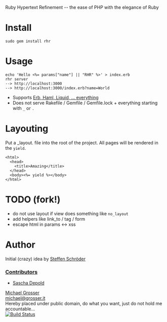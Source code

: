 Ruby Hypertext Refinement -- the ease of PHP with the elegance of Ruby

Install
=======
    sudo gem install rhr

Usage
=====
    echo 'Hello <%= params["name"] || "RHR" %>' > index.erb
    rhr server
    --> http://localhost:3000
    --> http://localhost:3000/index.erb?name=World

 - Supports [Erb, Haml, Liquid, ... everything](https://github.com/rtomayko/tilt)
 - Does not serve Rakefile / Gemfile / Gemfile.lock + everything starting with `_` or `.`

Layouting
=========

 Put a _layout.<FORMAT> file into the root of the project.
 All pages will be rendered in the `yield`.

    <html>
      <head>
        <title>Amazing</title>
      </head>
      <body><%= yield %></body>
    </html>

TODO (fork!)
====
 - do not use layout if view does something like `no_layout`
 - add helpers like link_to / tag / form
 - escape html in params <-> xss

Author
======
Initial (crazy) idea by [Steffen Schröder](https://github.com/ChaosSteffen)

### [Contributors](http://github.com/grosser/rhr/contributors)
 - [Sascha Depold](http://github.com/sdeplod)

[Michael Grosser](http://grosser.it)<br/>
michael@grosser.it<br/>
Hereby placed under public domain, do what you want, just do not hold me accountable...<br/>
[![Build Status](https://secure.travis-ci.org/grosser/rhr.png)](http://travis-ci.org/grosser/rhr)


